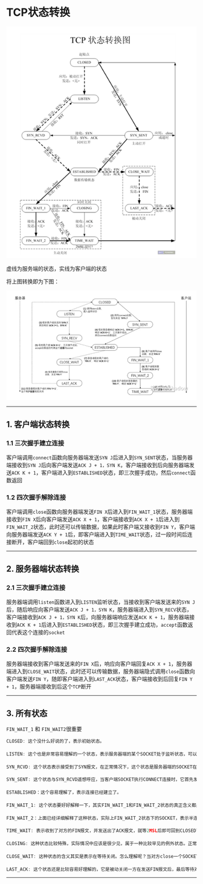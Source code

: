 # TCP状态转换

![TCP状态转换图](images/2023-10-25-15-39-05.png)

虚线为服务端的状态，实线为客户端的状态

将上图转换即为下图：

![简介版](images/2023-10-25-15-40-50.png)

---

## 1. 客户端状态转换

### 1.1 三次握手建立连接

客户端调用`connect`函数向服务器端发送`SYN J`后进入到`SYN_SENT`状态，当服务器端接收到`SYN J`后向客户端发送`ACK J + 1，SYN K`，客户端接收到后向服务器端发送`ACK K + 1`，客户端进入到`ESTABLISHED`状态，即三次握手成功，然后`connect`函数返回

### 1.2 四次握手解除连接

客户端调用`close`函数向服务器端发送`FIN X`后进入到`FIN_WAIT_1`状态，服务器端接收到`FIN X`后向客户端发送`ACK X + 1`，客户端接收到`ACK X + 1`后进入到`FIN_WAIT_2`状态，此时还可以传输数据，如果此时客户端又接收到`FIN Y`，客户端向服务器端发送`ACK Y + 1`后，即客户端进入到`TIME_WAIT`状态，过一段时间后连接断开，客户端回到`close`起初的状态

---

## 2. 服务器端状态转换

### 2.1 三次握手建立连接

服务器端调用`listen`函数进入到`LISTEN`监听状态，当接收到客户端发送来的`SYN J`后，随后响应向客户端发送`ACK J + 1，SYN K`，服务器端进入到`SYN_RECV`状态，客户端接收到`ACK J + 1，SYN K`后，向服务器端响应发送`ACK K + 1`，服务器端接收到`ACK K + 1`后进入到`ESTABLISHED`状态，即三次握手建立成功，`accept`函数返回代表这个连接的`socket`

### 2.2 四次握手解除连接

服务器端接收到客户端发送来的`FIN X`后，响应向客户端回复`ACK X + 1`，服务器端进入到`CLOSE_WAIT`状态，此时还可以传输数据，服务器端隐式调用`close`函数向客户端发送`FIN Y`，随即客户端进入到`LAST_ACK`状态，客户端接收到后回复`FIN Y + 1`，服务器端接收到后这个`TCP`断开

---

## 3. 所有状态

`FIN_WAIT_1` 和 `FIN_WAIT2`很重要

```c
CLOSED: 这个没什么好说的了，表示初始状态。

LISTEN: 这个也是非常容易理解的一个状态，表示服务器端的某个SOCKET处于监听状态，可以接受连接了。

SYN_RCVD: 这个状态表示接受到了SYN报文，在正常情况下，这个状态是服务器端的SOCKET在建立TCP连接时的三次握手会话过程中的一个中间状态，很短暂，基本 上用netstat你是很难看到这种状态的，除非你特意写了一个客户端测试程序，故意将三次TCP握手过程中最后一个ACK报文不予发送。因此这种状态 时，当收到客户端的ACK报文后，它会进入到ESTABLISHED状态。

SYN_SENT: 这个状态与SYN_RCVD遥想呼应，当客户端SOCKET执行CONNECT连接时，它首先发送SYN报文，因此也随即它会进入到了SYN_SENT状 态，并等待服务端的发送三次握手中的第2个报文。SYN_SENT状态表示客户端已发送SYN报文。

ESTABLISHED：这个容易理解了，表示连接已经建立了。

FIN_WAIT_1: 这个状态要好好解释一下，其实FIN_WAIT_1和FIN_WAIT_2状态的真正含义都是表示等待对方的FIN报文。而这两种状态的区别 是：FIN_WAIT_1状态实际上是当SOCKET在ESTABLISHED状态时，它想主动关闭连接，向对方发送了FIN报文，此时该SOCKET即 进入到FIN_WAIT_1状态。而当对方回应ACK报文后，则进入到FIN_WAIT_2状态，当然在实际的正常情况下，无论对方何种情况下，都应该马 上回应ACK报文，所以FIN_WAIT_1状态一般是比较难见到的，而FIN_WAIT_2状态还有时常常可以用netstat看到。

FIN_WAIT_2：上面已经详细解释了这种状态，实际上FIN_WAIT_2状态下的SOCKET，表示半连接，也即有一方要求close连接，但另外还告诉对方，我暂时还有点数据需要传送给你，稍后再关闭连接。

TIME_WAIT: 表示收到了对方的FIN报文，并发送出了ACK报文，就等2MSL后即可回到CLOSED可用状态了。如果FIN_WAIT_1状态下，收到了对方同时带 FIN标志和ACK标志的报文时，可以直接进入到TIME_WAIT状态，而无须经过FIN_WAIT_2状态。

CLOSING: 这种状态比较特殊，实际情况中应该是很少见，属于一种比较罕见的例外状态。正常情况下，当你发送FIN报文后，按理来说是应该先收到（或同时收到）对方的 ACK报文，再收到对方的FIN报文。但是CLOSING状态表示你发送FIN报文后，并没有收到对方的ACK报文，反而却也收到了对方的FIN报文。什 么情况下会出现此种情况呢？其实细想一下，也不难得出结论：那就是如果双方几乎在同时close一个SOCKET的话，那么就出现了双方同时发送FIN报文的情况，也即会出现CLOSING状态，表示双方都正在关闭SOCKET连接。

CLOSE_WAIT: 这种状态的含义其实是表示在等待关闭。怎么理解呢？当对方close一个SOCKET后发送FIN报文给自己，你系统毫无疑问地会回应一个ACK报文给对 方，此时则进入到CLOSE_WAIT状态。接下来呢，实际上你真正需要考虑的事情是察看你是否还有数据发送给对方，如果没有的话，那么你也就可以 close这个SOCKET，发送FIN报文给对方，也即关闭连接。所以你在CLOSE_WAIT状态下，需要完成的事情是等待你去关闭连接。

LAST_ACK: 这个状态还是比较容易好理解的，它是被动关闭一方在发送FIN报文后，最后等待对方的ACK报文。当收到ACK报文后，也即可以进入到CLOSED可用状态了。
```

---
